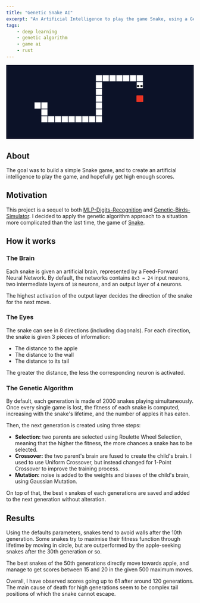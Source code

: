 ```yaml
---
title: "Genetic Snake AI"
excerpt: "An Artificial Intelligence to play the game Snake, using a Genetic Algorithm."
tags:
    - deep learning
    - genetic algorithm
    - game ai
    - rust
---
```


![Game banner](../assets/projects/snake-ai.png)

## About
The goal was to build a simple Snake game, and to create an artificial intelligence to play the game, and hopefully get high enough scores.

<!--![Snake Playing](../assets/snake-playing.gif)-->

## Motivation
This project is a sequel to both [MLP-Digits-Recognition](https://github.com/Red-Rapious/MLP-Digits-Recognition) and [Genetic-Birds-Simulator](https://github.com/Red-Rapious/Genetic-Birds-Simulator). I decided to apply the genetic algorithm approach to a situation more complicated than the last time, the game of [Snake](https://en.wikipedia.org/wiki/Snake_(video_game_genre)).

## How it works
### The Brain
Each snake is given an artificial brain, represented by a Feed-Forward Neural Network. By default, the networks contains `8x3 = 24` input neurons, two intermediate layers of `18` neurons, and an output layer of `4` neurons.

The highest activation of the output layer decides the direction of the snake for the next move.

### The Eyes
The snake can see in 8 directions (including diagonals). For each direction, the snake is given 3 pieces of information:
- The distance to the apple
- The distance to the wall
- The distance to its tail

The greater the distance, the less the corresponding neuron is activated.

### The Genetic Algorithm
By default, each generation is made of 2000 snakes playing simultaneously. Once every single game is lost, the fitness of each snake is computed, increasing with the snake's lifetime, and the number of apples it has eaten. 

Then, the next generation is created using three steps:
- **Selection:** two parents are selected using Roulette Wheel Selection, meaning that the higher the fitness, the more chances a snake has to be selected.
- **Crossover:** the two parent's brain are fused to create the child's brain. I used to use Uniform Crossover, but instead changed for 1-Point Crossover to improve the training process.
- **Mutation:** noise is added to the weights and biases of the child's brain, using Gaussian Mutation.

On top of that, the best `n` snakes of each generations are saved and added to the next generation without alteration.

## Results
Using the defaults parameters, snakes tend to avoid walls after the 10th generation. Some snakes try to maximise their fitness function through lifetime by moving in circle, but are outperformed by the apple-seeking snakes after the 30th generation or so.

The best snakes of the 50th generations directly move towards apple, and manage to get scores between 15 and 20 in the given 500 maximum moves.

Overall, I have observed scores going up to 61 after around 120 generations. The main cause of death for high generations seem to be complex tail positions of which the snake cannot escape.